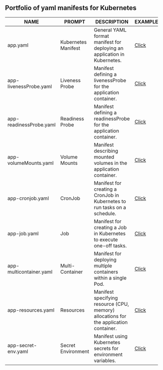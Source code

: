 ## Portfolio of yaml manifests for Kubernetes

| NAME                   | PROMPT               | DESCRIPTION                                                                   | EXAMPLE  |
|------------------------|----------------------|------------------------------------------------------------------------------|----------|
| app.yaml               | Kubernetes Manifest | General YAML format manifest for deploying an application in Kubernetes.     |     [Click](https://github.com/StasSweepy/manifests-k8s/blob/main/yaml/app.yaml)     |
| app-livenessProbe.yaml | Liveness Probe       | Manifest defining a livenessProbe for the application container.              |     [Click](https://github.com/StasSweepy/manifests-k8s/blob/main/yaml/app-livenessProbe.yaml)     |
| app-readinessProbe.yaml| Readiness Probe      | Manifest defining a readinessProbe for the application container.             |      [Click](https://github.com/StasSweepy/manifests-k8s/blob/main/yaml/app-readinessProbe.yaml)    |
| app-volumeMounts.yaml  | Volume Mounts        | Manifest describing mounted volumes in the application container.            |     [Click](https://github.com/StasSweepy/manifests-k8s/blob/main/yaml/app-volumeMounts.yaml)     |
| app-cronjob.yaml       | CronJob              | Manifest for creating a CronJob in Kubernetes to run tasks on a schedule.     |     [Click](https://github.com/StasSweepy/manifests-k8s/blob/main/yaml/app-cronjob.yaml)     |
| app-job.yaml           | Job                  | Manifest for creating a Job in Kubernetes to execute one-off tasks.           |      [Click](https://github.com/StasSweepy/manifests-k8s/blob/main/yaml/app-job.yaml)    |
| app-multicontainer.yaml| Multi-Container      | Manifest for deploying multiple containers within a single Pod.               |     [Click](https://github.com/StasSweepy/manifests-k8s/blob/main/yaml/app-multicontainer.yaml)     |
| app-resources.yaml     | Resources            | Manifest specifying resource (CPU, memory) allocations for the application container. |     [Click](https://github.com/StasSweepy/manifests-k8s/blob/main/yaml/app-resources.yaml)     |
| app-secret-env.yaml    | Secret Environment   | Manifest using Kubernetes secrets for environment variables.                 |      [Click](https://github.com/StasSweepy/manifests-k8s/blob/main/yaml/app-secret-env.yaml)    |

